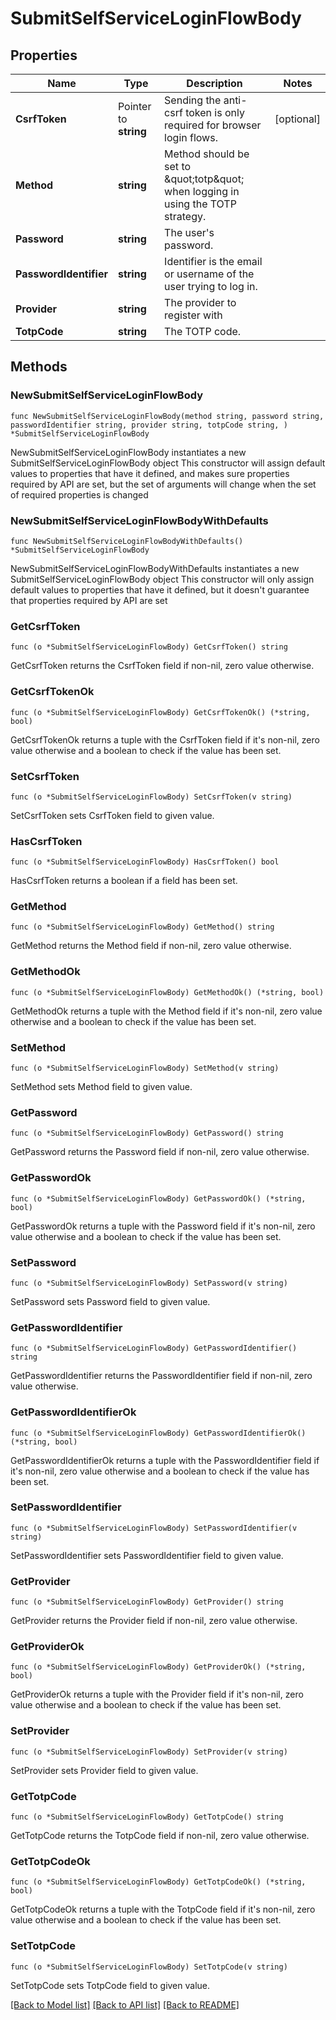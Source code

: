 # SubmitSelfServiceLoginFlowBody

## Properties

Name | Type | Description | Notes
------------ | ------------- | ------------- | -------------
**CsrfToken** | Pointer to **string** | Sending the anti-csrf token is only required for browser login flows. | [optional] 
**Method** | **string** | Method should be set to \&quot;totp\&quot; when logging in using the TOTP strategy. | 
**Password** | **string** | The user&#39;s password. | 
**PasswordIdentifier** | **string** | Identifier is the email or username of the user trying to log in. | 
**Provider** | **string** | The provider to register with | 
**TotpCode** | **string** | The TOTP code. | 

## Methods

### NewSubmitSelfServiceLoginFlowBody

`func NewSubmitSelfServiceLoginFlowBody(method string, password string, passwordIdentifier string, provider string, totpCode string, ) *SubmitSelfServiceLoginFlowBody`

NewSubmitSelfServiceLoginFlowBody instantiates a new SubmitSelfServiceLoginFlowBody object
This constructor will assign default values to properties that have it defined,
and makes sure properties required by API are set, but the set of arguments
will change when the set of required properties is changed

### NewSubmitSelfServiceLoginFlowBodyWithDefaults

`func NewSubmitSelfServiceLoginFlowBodyWithDefaults() *SubmitSelfServiceLoginFlowBody`

NewSubmitSelfServiceLoginFlowBodyWithDefaults instantiates a new SubmitSelfServiceLoginFlowBody object
This constructor will only assign default values to properties that have it defined,
but it doesn't guarantee that properties required by API are set

### GetCsrfToken

`func (o *SubmitSelfServiceLoginFlowBody) GetCsrfToken() string`

GetCsrfToken returns the CsrfToken field if non-nil, zero value otherwise.

### GetCsrfTokenOk

`func (o *SubmitSelfServiceLoginFlowBody) GetCsrfTokenOk() (*string, bool)`

GetCsrfTokenOk returns a tuple with the CsrfToken field if it's non-nil, zero value otherwise
and a boolean to check if the value has been set.

### SetCsrfToken

`func (o *SubmitSelfServiceLoginFlowBody) SetCsrfToken(v string)`

SetCsrfToken sets CsrfToken field to given value.

### HasCsrfToken

`func (o *SubmitSelfServiceLoginFlowBody) HasCsrfToken() bool`

HasCsrfToken returns a boolean if a field has been set.

### GetMethod

`func (o *SubmitSelfServiceLoginFlowBody) GetMethod() string`

GetMethod returns the Method field if non-nil, zero value otherwise.

### GetMethodOk

`func (o *SubmitSelfServiceLoginFlowBody) GetMethodOk() (*string, bool)`

GetMethodOk returns a tuple with the Method field if it's non-nil, zero value otherwise
and a boolean to check if the value has been set.

### SetMethod

`func (o *SubmitSelfServiceLoginFlowBody) SetMethod(v string)`

SetMethod sets Method field to given value.


### GetPassword

`func (o *SubmitSelfServiceLoginFlowBody) GetPassword() string`

GetPassword returns the Password field if non-nil, zero value otherwise.

### GetPasswordOk

`func (o *SubmitSelfServiceLoginFlowBody) GetPasswordOk() (*string, bool)`

GetPasswordOk returns a tuple with the Password field if it's non-nil, zero value otherwise
and a boolean to check if the value has been set.

### SetPassword

`func (o *SubmitSelfServiceLoginFlowBody) SetPassword(v string)`

SetPassword sets Password field to given value.


### GetPasswordIdentifier

`func (o *SubmitSelfServiceLoginFlowBody) GetPasswordIdentifier() string`

GetPasswordIdentifier returns the PasswordIdentifier field if non-nil, zero value otherwise.

### GetPasswordIdentifierOk

`func (o *SubmitSelfServiceLoginFlowBody) GetPasswordIdentifierOk() (*string, bool)`

GetPasswordIdentifierOk returns a tuple with the PasswordIdentifier field if it's non-nil, zero value otherwise
and a boolean to check if the value has been set.

### SetPasswordIdentifier

`func (o *SubmitSelfServiceLoginFlowBody) SetPasswordIdentifier(v string)`

SetPasswordIdentifier sets PasswordIdentifier field to given value.


### GetProvider

`func (o *SubmitSelfServiceLoginFlowBody) GetProvider() string`

GetProvider returns the Provider field if non-nil, zero value otherwise.

### GetProviderOk

`func (o *SubmitSelfServiceLoginFlowBody) GetProviderOk() (*string, bool)`

GetProviderOk returns a tuple with the Provider field if it's non-nil, zero value otherwise
and a boolean to check if the value has been set.

### SetProvider

`func (o *SubmitSelfServiceLoginFlowBody) SetProvider(v string)`

SetProvider sets Provider field to given value.


### GetTotpCode

`func (o *SubmitSelfServiceLoginFlowBody) GetTotpCode() string`

GetTotpCode returns the TotpCode field if non-nil, zero value otherwise.

### GetTotpCodeOk

`func (o *SubmitSelfServiceLoginFlowBody) GetTotpCodeOk() (*string, bool)`

GetTotpCodeOk returns a tuple with the TotpCode field if it's non-nil, zero value otherwise
and a boolean to check if the value has been set.

### SetTotpCode

`func (o *SubmitSelfServiceLoginFlowBody) SetTotpCode(v string)`

SetTotpCode sets TotpCode field to given value.



[[Back to Model list]](../README.md#documentation-for-models) [[Back to API list]](../README.md#documentation-for-api-endpoints) [[Back to README]](../README.md)


